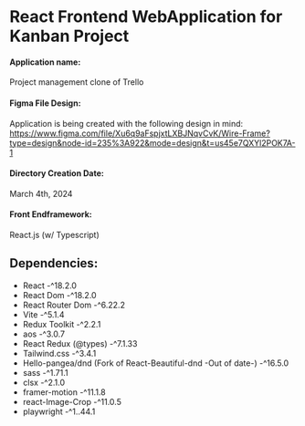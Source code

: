 # React Frontend WebApplication for Kanban Project

#### Application name:

Project management clone of Trello

#### Figma File Design:

Application is being created with the following design in mind:
https://www.figma.com/file/Xu6q9aFspjxtLXBJNqvCvK/Wire-Frame?type=design&node-id=235%3A922&mode=design&t=us45e7QXYl2POK7A-1

#### Directory Creation Date:

March 4th, 2024

#### Front Endframework:

React.js (w/ Typescript)

## Dependencies:

- React -^18.2.0
- React Dom -^18.2.0
- React Router Dom -^6.22.2
- Vite -^5.1.4
- Redux Toolkit -^2.2.1
- aos -^3.0.7
- React Redux (@types) -^7.1.33
- Tailwind.css -^3.4.1
- Hello-pangea/dnd (Fork of React-Beautiful-dnd -Out of date-) -^16.5.0
- sass -^1.71.1
- clsx -^2.1.0
- framer-motion -^11.1.8
- react-Image-Crop -^11.0.5
- playwright -^1..44.1
